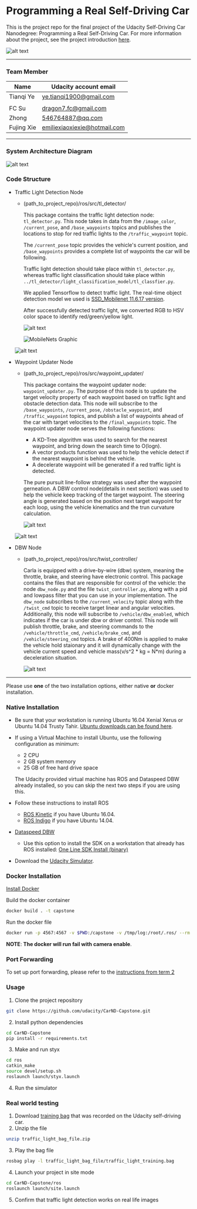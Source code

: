 # **Programming a Real Self-Driving Car**

This is the project repo for the final project of the Udacity Self-Driving Car Nanodegree: Programming a Real Self-Driving Car. For more information about the project, see the project introduction [here](https://classroom.udacity.com/nanodegrees/nd013/parts/6047fe34-d93c-4f50-8336-b70ef10cb4b2/modules/e1a23b06-329a-4684-a717-ad476f0d8dff/lessons/462c933d-9f24-42d3-8bdc-a08a5fc866e4/concepts/5ab4b122-83e6-436d-850f-9f4d26627fd9).

[//]: # (Image References)

[image1]: ./imgs/demo.gif "demo"
[image2]: ./imgs/final-project-ros-graph-v2.png "final-project-ros-graph-v2"
[image3]: ./imgs/tl-detector-ros-graph.png "tl-detector-ros-graph"
[image4]: ./imgs/waypoint-updater-ros-graph.png "waypoint-updater-ros-graph"
[image5]: ./imgs/dbw-node-ros-graph.png "dbw-node-ros-graph"
[image6]: ./imgs/obj_det.png "obj_det"
[image7]: ./imgs/waypoint.png "waypoint"

![alt text][image1]

---
### Team Member

| Name  | Udacity account email |
|-------|-----------------------|
|Tianqi Ye| ye.tianqi1900@gmail.com|
|       |                       |
| FC Su | dragon7.fc@gmail.com  |
| Zhong | 546764887@qq.com      |
|Fujing Xie|emiliexiaoxiexie@hotmail.com                       |



---
### System Architecture Diagram

![alt text][image2]

### Code Structure

* Traffic Light Detection Node

    - (path_to_project_repo)/ros/src/tl_detector/

        This package contains the traffic light detection node: `tl_detector.py`. This node takes in data from the `/image_color`, `/current_pose`, and `/base_waypoints` topics and publishes the locations to stop for red traffic lights to the `/traffic_waypoint` topic.

        The `/current_pose` topic provides the vehicle's current position, and `/base_waypoints` provides a complete list of waypoints the car will be following.

        Traffic light detection should take place within `tl_detector.py`, whereas traffic light classification should take place within `../tl_detector/light_classification_model/tl_classfier.py`.

        We applied Tensorflow to detect traffic light. The real-time object detection model we used is [SSD_Mobilenet 11.6.17 version](http://download.tensorflow.org/models/object_detection/ssd_mobilenet_v1_coco_11_06_2017.tar.gz).

        After successfully detected traffic light, we converted RGB to HSV color space to identify red/green/yellow light.

        ![alt text][image3]

        ![MobileNets Graphic](https://github.com/tensorflow/models/raw/master/research/slim/nets/mobilenet_v1.png)

    ![alt text][image6]

* Waypoint Updater Node

    - (path_to_project_repo)/ros/src/waypoint_updater/

        This package contains the waypoint updater node: `waypoint_updater.py`. The purpose of this node is to update the target velocity property of each waypoint based on traffic light and obstacle detection data. This node will subscribe to the `/base_waypoints`, `/current_pose`, `/obstacle_waypoint`, and `/traffic_waypoint` topics, and publish a list of waypoints ahead of the car with target velocities to the `/final_waypoints` topic.
        The waypoint updater node serves the following functions:
        * A KD-Tree algorithm was used to search for the nearest waypoint, and bring down the search time to O(logn). 
        * A vector products function was used to help the vehicle detect if the nearest waypoint is behind the vehicle.
        * A decelerate waypoint will be generated if a red traffic light is detected.
        
        The pure pursuit line-follow strategy was used after the waypoint gerneation. A DBW control node(details in next section) was used to help the vehicle keep tracking of the target waypoint. The steering angle is generated based on the position next target waypoint for each loop, using the vehicle kinematics and the trun curvature calculation.

        ![alt text][image4]

    ![alt text][image7]

* DBW Node

    - (path_to_project_repo)/ros/src/twist_controller/

        Carla is equipped with a drive-by-wire (dbw) system, meaning the throttle, brake, and steering have electronic control. This package contains the files that are responsible for control of the vehicle: the node `dbw_node.py` and the file `twist_controller.py`, along with a pid and lowpass filter that you can use in your implementation. The `dbw_node` subscribes to the `/current_velocity` topic along with the `/twist_cmd` topic to receive target linear and angular velocities. Additionally, this node will subscribe to `/vehicle/dbw_enabled`, which indicates if the car is under dbw or driver control. This node will publish throttle, brake, and steering commands to the `/vehicle/throttle_cmd`, `/vehicle/brake_cmd`, and `/vehicle/steering_cmd` topics.
        A brake of 400Nm is applied to make the vehicle hold staionary and it will dynamically change with the vehicle current speed and vehicle mass(v/s^2 * kg = N*m) during a deceleration situation. 

        ![alt text][image5]

---
Please use **one** of the two installation options, either native **or** docker installation.

### Native Installation

* Be sure that your workstation is running Ubuntu 16.04 Xenial Xerus or Ubuntu 14.04 Trusty Tahir. [Ubuntu downloads can be found here](https://www.ubuntu.com/download/desktop).
* If using a Virtual Machine to install Ubuntu, use the following configuration as minimum:
  * 2 CPU
  * 2 GB system memory
  * 25 GB of free hard drive space

  The Udacity provided virtual machine has ROS and Dataspeed DBW already installed, so you can skip the next two steps if you are using this.

* Follow these instructions to install ROS
  * [ROS Kinetic](http://wiki.ros.org/kinetic/Installation/Ubuntu) if you have Ubuntu 16.04.
  * [ROS Indigo](http://wiki.ros.org/indigo/Installation/Ubuntu) if you have Ubuntu 14.04.
* [Dataspeed DBW](https://bitbucket.org/DataspeedInc/dbw_mkz_ros)
  * Use this option to install the SDK on a workstation that already has ROS installed: [One Line SDK Install (binary)](https://bitbucket.org/DataspeedInc/dbw_mkz_ros/src/81e63fcc335d7b64139d7482017d6a97b405e250/ROS_SETUP.md?fileviewer=file-view-default)
* Download the [Udacity Simulator](https://github.com/udacity/CarND-Capstone/releases).

### Docker Installation
[Install Docker](https://docs.docker.com/engine/installation/)

Build the docker container
```bash
docker build . -t capstone
```

Run the docker file
```bash
docker run -p 4567:4567 -v $PWD:/capstone -v /tmp/log:/root/.ros/ --rm -it capstone
```
__NOTE__: **The docker will run fail with camera enable**.


### Port Forwarding
To set up port forwarding, please refer to the [instructions from term 2](https://classroom.udacity.com/nanodegrees/nd013/parts/40f38239-66b6-46ec-ae68-03afd8a601c8/modules/0949fca6-b379-42af-a919-ee50aa304e6a/lessons/f758c44c-5e40-4e01-93b5-1a82aa4e044f/concepts/16cf4a78-4fc7-49e1-8621-3450ca938b77)

### Usage

1. Clone the project repository
```bash
git clone https://github.com/udacity/CarND-Capstone.git
```

2. Install python dependencies
```bash
cd CarND-Capstone
pip install -r requirements.txt
```
3. Make and run styx
```bash
cd ros
catkin_make
source devel/setup.sh
roslaunch launch/styx.launch
```
4. Run the simulator

### Real world testing
1. Download [training bag](https://s3-us-west-1.amazonaws.com/udacity-selfdrivingcar/traffic_light_bag_file.zip) that was recorded on the Udacity self-driving car.
2. Unzip the file
```bash
unzip traffic_light_bag_file.zip
```
3. Play the bag file
```bash
rosbag play -l traffic_light_bag_file/traffic_light_training.bag
```
4. Launch your project in site mode
```bash
cd CarND-Capstone/ros
roslaunch launch/site.launch
```
5. Confirm that traffic light detection works on real life images
